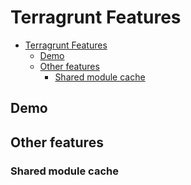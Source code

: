 # Terragrunt Features

<!-- TOC -->
* [Terragrunt Features](#terragrunt-features)
  * [Demo](#demo)
  * [Other features](#other-features)
    * [Shared module cache](#shared-module-cache)
<!-- TOC -->


## Demo




## Other features

### Shared module cache

